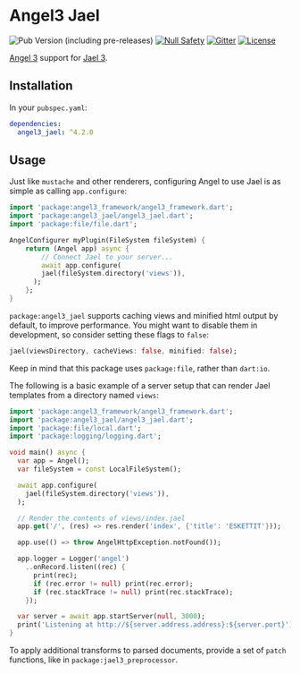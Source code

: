 # Angel3 Jael

![Pub Version (including pre-releases)](https://img.shields.io/pub/v/angel3_jael?include_prereleases)
[![Null Safety](https://img.shields.io/badge/null-safety-brightgreen)](https://dart.dev/null-safety)
[![Gitter](https://img.shields.io/gitter/room/angel_dart/discussion)](https://gitter.im/angel_dart/discussion)
[![License](https://img.shields.io/github/license/dukefirehawk/angel)](https://github.com/dukefirehawk/angel/tree/master/packages/jael/angel_jael/LICENSE)

[Angel 3](https://pub.dev/packages/angel3_framework) support for [Jael 3](https://pub.dev/packages/jael3).

## Installation

In your `pubspec.yaml`:

```yaml
dependencies:
  angel3_jael: ^4.2.0
```

## Usage

Just like `mustache` and other renderers, configuring Angel to use Jael is as simple as calling `app.configure`:

```dart
import 'package:angel3_framework/angel3_framework.dart';
import 'package:angel3_jael/angel3_jael.dart';
import 'package:file/file.dart';

AngelConfigurer myPlugin(FileSystem fileSystem) {
    return (Angel app) async {
        // Connect Jael to your server...
        await app.configure(
        jael(fileSystem.directory('views')),
      );
    };
}
```

`package:angel3_jael` supports caching views and minified html output by default, to improve performance. You might want to disable them in development, so consider setting these flags to `false`:

```dart
jael(viewsDirectory, cacheViews: false, minified: false);
```

Keep in mind that this package uses `package:file`, rather than `dart:io`.

The following is a basic example of a server setup that can render Jael templates from a directory named `views`:

```dart
import 'package:angel3_framework/angel3_framework.dart';
import 'package:angel3_jael/angel3_jael.dart';
import 'package:file/local.dart';
import 'package:logging/logging.dart';

void main() async {
  var app = Angel();
  var fileSystem = const LocalFileSystem();

  await app.configure(
    jael(fileSystem.directory('views')),
  );

  // Render the contents of views/index.jael
  app.get('/', (res) => res.render('index', {'title': 'ESKETTIT'}));

  app.use(() => throw AngelHttpException.notFound());

  app.logger = Logger('angel')
    ..onRecord.listen((rec) {
      print(rec);
      if (rec.error != null) print(rec.error);
      if (rec.stackTrace != null) print(rec.stackTrace);
    });

  var server = await app.startServer(null, 3000);
  print('Listening at http://${server.address.address}:${server.port}');
}
```

To apply additional transforms to parsed documents, provide a set of `patch` functions, like in `package:jael3_preprocessor`.
